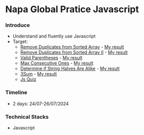 # Napa Global Pratice Javascript

### Introduce

- Understand and fluently use Javascript
- Target:
  - [Remove Duplicates from Sorted Array](https://leetcode.com/problems/remove-duplicates-from-sorted-array/description/) - [My result](./remove-duplicates-sorted-array.js)
  - [Remove Duplicates from Sorted Array II](https://leetcode.com/problems/remove-duplicates-from-sorted-array-ii/description/) - [My result](./remove-duplicates-sorted-array-2.js)
  - [Valid Parentheses](https://leetcode.com/problems/valid-parentheses/description/) - [My result](./valid-parentheses.js)
  - [Max Consecutive Ones](https://leetcode.com/problems/max-consecutive-ones/description/) - [My result](./max-consecutive-ones.js)
  - [Determine if String Halves Are Alike](https://leetcode.com/problems/determine-if-string-halves-are-alike/description/) - [My result](./determine-string.js)
  - [3Sum](https://leetcode.com/problems/3sum/description/) - [My result](./three-sum.js)
  - [Js Quiz](https://javascript-questions.vercel.app/)

### Timeline

- 2 days: 24/07-26/07/2024

### Technical Stacks

- Javascript
